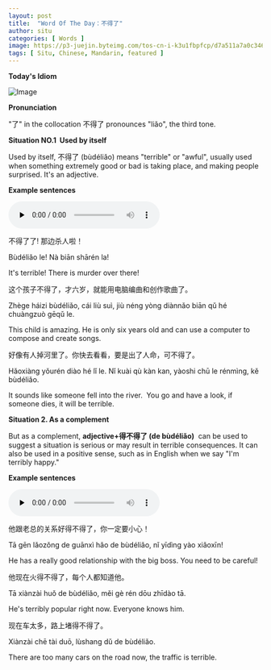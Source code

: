 ```yaml
---
layout: post
title:  "Word Of The Day：不得了"
author: situ
categories: [ Words ]
image: https://p3-juejin.byteimg.com/tos-cn-i-k3u1fbpfcp/d7a511a7a0c3460481d1eaa4f7d1d46f~tplv-k3u1fbpfcp-zoom-1.image
tags: [ Situ, Chinese, Mandarin, featured ]
---
```


**Today's Idiom**

![Image](https://p3-juejin.byteimg.com/tos-cn-i-k3u1fbpfcp/d7a511a7a0c3460481d1eaa4f7d1d46f~tplv-k3u1fbpfcp-zoom-1.image)

**Pronunciation**

"了" in the collocation 不得了 pronounces "liǎo", the third tone. 

**Situation NO.1  Used by itself** 

Used by itself, 不得了 (bùdéliǎo) means "terrible" or "awful", usually used when something extremely good or bad is taking place, and making people surprised. It's an adjective. 

**Example sentences**

<audio id="audio" controls="" preload="none">
  <source id="mp3" src="https://i.cdnl.ink/budeliao.mp3">
</audio>

不得了了! 那边杀人啦！ 

Bùdéliǎo le! Nà biān shārén la! 

It's terrible! There is murder over there!

  


这个孩子不得了，才六岁，就能用电脑编曲和创作歌曲了。

Zhège háizi bùdéliǎo, cái liù suì, jiù néng yòng diànnǎo biān qǔ hé chuàngzuò gēqǔ le.

This child is amazing. He is only six years old and can use a computer to compose and create songs.

  

好像有人掉河里了。你快去看看，要是出了人命，可不得了。

Hǎoxiàng yǒurén diào hé lǐ le. Nǐ kuài qù kàn kan, yàoshi chū le rénmìng, kě bùdéliǎo.

It sounds like someone fell into the river.  You go and have a look, if someone dies, it will be terrible.

  


**Situation 2. As a complement** 

But as a complement, **adjective+得不得了 (de bùdéliǎo)**  can be used to suggest a situation is serious or may result in terrible consequences. It can also be used in a positive sense, such as in English when we say "I'm terribly happy."

**Example sentences**

<audio id="audio" controls="" preload="none">
  <source id="mp3" src="https://i.cdnl.ink/debudeliao.mp3">
</audio>

他跟老总的关系好得不得了，你一定要小心！

Tā gēn lǎozǒng de guānxì hǎo de bùdéliǎo, nǐ yīdìng yào xiǎoxīn!

He has a really good relationship with the big boss. You need to be careful!  

他现在火得不得了，每个人都知道他。

Tā xiànzài huǒ de bùdéliǎo, měi gè rén dōu zhīdào tā.

He's terribly popular right now. Everyone knows him.  

现在车太多，路上堵得不得了。

Xiànzài chē tài duō, lùshang dǔ de bùdéliǎo.

There are too many cars on the road now, the traffic is terrible.